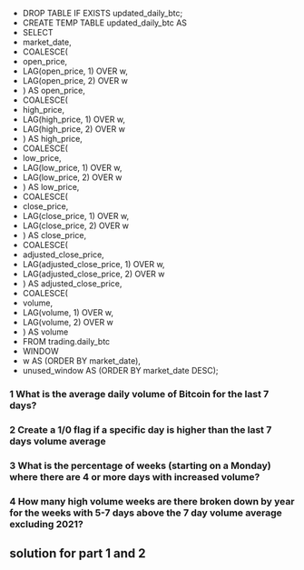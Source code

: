 - DROP TABLE IF EXISTS updated_daily_btc;
- CREATE TEMP TABLE updated_daily_btc AS
- SELECT
-   market_date,
-   COALESCE(
-    open_price,
-    LAG(open_price, 1) OVER w,
-    LAG(open_price, 2) OVER w
-  ) AS open_price,
-    COALESCE(
-    high_price,
-    LAG(high_price, 1) OVER w,
-   LAG(high_price, 2) OVER w
-  ) AS high_price,
-  COALESCE(
-    low_price,
-    LAG(low_price, 1) OVER w,
-    LAG(low_price, 2) OVER w
-  ) AS low_price,
-  COALESCE(
-    close_price,
-    LAG(close_price, 1) OVER w,
-    LAG(close_price, 2) OVER w
-  ) AS close_price,
-  COALESCE(
-    adjusted_close_price,
-    LAG(adjusted_close_price, 1) OVER w,
-   LAG(adjusted_close_price, 2) OVER w
- ) AS adjusted_close_price,
-  COALESCE(
-    volume,
-    LAG(volume, 1) OVER w,
-    LAG(volume, 2) OVER w
-  ) AS volume
- FROM trading.daily_btc
- WINDOW
-  w AS (ORDER BY market_date),
-  unused_window AS (ORDER BY market_date DESC);

### 1 What is the average daily volume of Bitcoin for the last 7 days?
### 2 Create a 1/0 flag if a specific day is higher than the last 7 days volume average
### 3 What is the percentage of weeks (starting on a Monday) where there are 4 or more days with increased volume?
### 4 How many high volume weeks are there broken down by year for the weeks with 5-7 days above the 7 day volume average excluding 2021?

## solution for part 1 and 2
